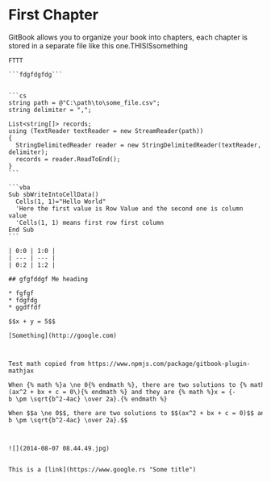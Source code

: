 # First Chapter

GitBook allows you to organize your book into chapters, each chapter is stored in a separate file like this one.THISISsomething

``````NDHRBFJRNF
FTTT

```fdgfdgfdg```


```cs
string path = @"C:\path\to\some_file.csv";
string delimiter = ",";

List<string[]> records;
using (TextReader textReader = new StreamReader(path))
{
  StringDelimitedReader reader = new StringDelimitedReader(textReader, delimiter);
  records = reader.ReadToEnd();
}
```

```vba
Sub sbWriteIntoCellData()
  Cells(1, 1)="Hello World"
  'Here the first value is Row Value and the second one is column value 
  'Cells(1, 1) means first row first column
End Sub
```

| 0:0 | 1:0 |
| --- | --- |
| 0:2 | 1:2 |

## gfgfddgf Me heading

* fgfgf
* fdgfdg
* ggdffdf

$$x + y = 5$$

[Something](http://google.com)



Test math copied from https://www.npmjs.com/package/gitbook-plugin-mathjax 

When {% math %}a \ne 0{% endmath %}, there are two solutions to {% math %}\(ax^2 + bx + c = 0\){% endmath %} and they are {% math %}x = {-b \pm \sqrt{b^2-4ac} \over 2a}.{% endmath %}

When $$a \ne 0$$, there are two solutions to $$(ax^2 + bx + c = 0)$$ and they are $$x = {-b \pm \sqrt{b^2-4ac} \over 2a}.$$



![](2014-08-07 08.44.49.jpg)


This is a [link](https://www.google.rs "Some title")
